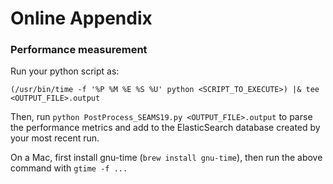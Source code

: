 # Online Appendix 

### Performance measurement
Run your python script as:

`(/usr/bin/time -f '%P %M %E %S %U' python <SCRIPT_TO_EXECUTE>) |& tee <OUTPUT_FILE>.output`

Then, run `python PostProcess_SEAMS19.py <OUTPUT_FILE>.output` to parse the performance metrics and add to the ElasticSearch database created by your most recent run.

On a Mac, first install gnu-time (`brew install gnu-time`), then run the above command with `gtime -f ...`